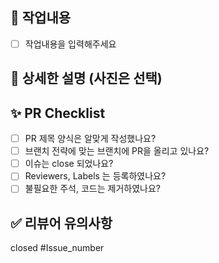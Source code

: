 ## 📌 작업내용
- [ ] 작업내용을 입력해주세요

## 📸 상세한 설명 (사진은 선택)
<!-- 스크린샷이 필요하면 스크린샷을 첨부해주세요 -->

## ✨ PR Checklist
- [ ] PR 제목 양식은 알맞게 작성했나요?
- [ ] 브랜치 전략에 맞는 브랜치에 PR을 올리고 있나요?
- [ ] 이슈는 close 되었나요?
- [ ] Reviewers, Labels 는 등록하였나요?
- [ ] 불필요한 주석, 코드는 제거하였나요?

## ✅ 리뷰어 유의사항
<!-- 리뷰어들이 참고할 사항이 있다면 적어주세요 -->

closed #Issue_number
